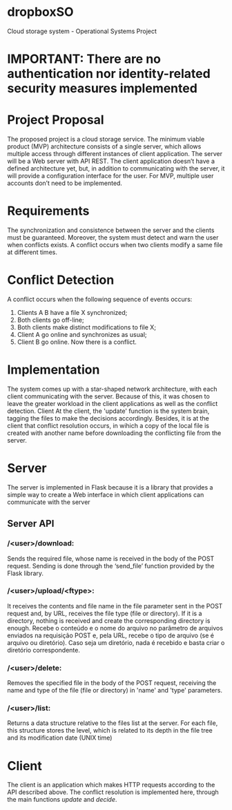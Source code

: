 # dropboxSO
Cloud storage system - Operational Systems Project

# IMPORTANT: There are no authentication nor identity-related security measures implemented

# Project Proposal
The proposed project is a cloud storage service. The minimum viable product (MVP) architecture consists of a single server, which allows multiple access through different instances of client application.
The server will be a Web server with API REST. The client application doesn’t have a defined architecture yet, but, in addition to communicating with the server, it will provide a configuration interface for the user. For MVP, multiple user accounts don’t need to be implemented.

# Requirements
The synchronization and consistence between the server and the clients must be guaranteed. Moreover, the system must detect and warn the user when conflicts exists. A conflict occurs when two clients modify a same file at different times.

# Conflict Detection
A conflict occurs when the following sequence of events occurs:
1) Clients A  B have a file X synchronized;
2) Both clients go off-line;
3) Both clients make distinct modifications to file X;
4) Client A go online and synchronizes as usual;
5) Client B go online. Now there is a conflict.

# Implementation
The system comes up with a star-shaped network architecture, with each client communicating with the server. Because of this, it was chosen to leave the greater workload in the client applications as well as the conflict detection.
Client
At the client, the 'update' function is the system brain, tagging the files to make the decisions accordingly. Besides, it is at the client that conflict resolution occurs, in wihich a copy of the local file is created with another name before downloading the conflicting file from the server.

# Server
The server is implemented in Flask because it is a library that provides a simple way to create a Web interface in which client applications can communicate with the server
## Server API

### /\<user\>/download:
Sends the required file, whose name is received in the body of the POST request. Sending is done through the ‘send_file’ function provided by the Flask library.
    
### /\<user\>/upload/\<ftype\>:
It receives the contents and file name in the file parameter sent in the POST request and, by URL, receives the file type (file or directory). If it is a directory, nothing is received and create the corresponding directory is enough.
Recebe o conteúdo e o nome do arquivo no parâmetro de arquivos enviados na requisição POST e, pela URL, recebe o tipo de arquivo (se é arquivo ou diretório). Caso seja um diretório, nada é recebido e basta criar o diretório correspondente.

### /\<user\>/delete:
Removes the specified file in the body of the POST request, receiving the name and type of the file (file or directory) in 'name' and 'type' parameters.

### /\<user\>/list:
Returns a data structure relative to the files list at the server. For each file, this structure stores the level, which is related to its depth in the file tree and its modification date (UNIX time)

# Client

The client is an application which makes HTTP requests according to the API described above. The conflict resolution is implemented here, through the main functions <i>update</i> and <i>decide</i>.
